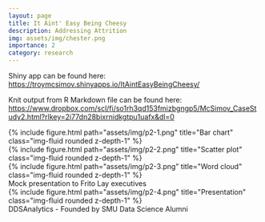 ```yaml
---
layout: page
title: It Aint' Easy Being Cheesy
description: Addressing Attrition
img: assets/img/chester.png
importance: 2
category: research
---
```


Shiny app can be found here:  https://troymcsimov.shinyapps.io/ItAintEasyBeingCheesy/

Knit output from R Markdown file can be found here: https://www.dropbox.com/scl/fi/so1rh3qd153fmizbgngp5/McSimov_CaseStudy2.html?rlkey=2i77dn28bixrnidkgtpu1uafx&dl=0

<div class="row">
    <div class="col-sm mt-3 mt-md-0">
        {% include figure.html path="assets/img/p2-1.png" title="Bar chart" class="img-fluid rounded z-depth-1" %}
    </div>
    <div class="col-sm mt-3 mt-md-0">
        {% include figure.html path="assets/img/p2-2.png" title="Scatter plot" class="img-fluid rounded z-depth-1" %}
    </div>
    <div class="col-sm mt-3 mt-md-0">
        {% include figure.html path="assets/img/p2-3.png" title="Word cloud" class="img-fluid rounded z-depth-1" %}
    </div>
</div>
<div class="caption">
Mock presentation to Frito Lay executives
</div>
<div class="row">
    <div class="col-sm mt-3 mt-md-0">
        {% include figure.html path="assets/img/p2-4.png" title="Presentation" class="img-fluid rounded z-depth-1" %}
    </div>
</div>
<div class="caption">
    DDSAnalytics - Founded by SMU Data Science Alumni
</div>


